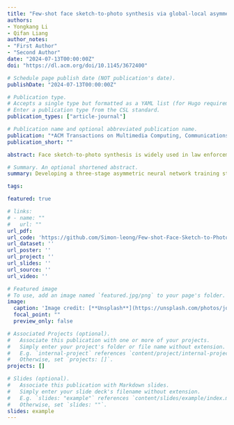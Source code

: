 ```yaml
---
title: "Few-shot face sketch-to-photo synthesis via global-local asymmetric image-to-image translation"
authors:
- Yongkang Li
- Qifan Liang
author_notes:
- "First Author"
- "Second Author"
date: "2024-07-13T00:00:00Z"
doi: "https://dl.acm.org/doi/10.1145/3672400"

# Schedule page publish date (NOT publication's date).
publishDate: "2024-07-13T00:00:00Z"

# Publication type.
# Accepts a single type but formatted as a YAML list (for Hugo requirements).
# Enter a publication type from the CSL standard.
publication_types: ["article-journal"]

# Publication name and optional abbreviated publication name.
publication: "*ACM Transactions on Multimedia Computing, Communications, and Applications*"
publication_short: ""

abstract: Face sketch-to-photo synthesis is widely used in law enforcement and digital entertainment, which can be achieved by image-to-image (I2I) translation. Traditional I2I translation algorithms usually regard the bidirectional translation of two image domains as two symmetric processes, so the two translation networks adopt the same structure. However, due to the scarcity of face sketches and the abundance of face photos, the sketch-to-photo and photo-to-sketch processes are asymmetric. Considering this issue, we propose a few-shot face sketch-to-photo synthesis model based on asymmetric I2I translation, where the sketch-to-photo process uses a feature-embedded generating network, while the photo-to-sketch process uses a style transfer network. On this basis, a three-stage asymmetric training strategy with style transfer as the trigger is proposed to optimize the proposed model by utilizing the advantage that the style transfer network only needs few-shot face sketches for training. Additionally, we discover that stylistic differences between the global and local sketch faces lead to inconsistencies between the global and local sketch-to-photo processes. Thus, a dual branch of the global face and local face is adopted in the sketch-to-photo synthesis model to learn the specific transformation processes for global structure and local details. Finally, the high-quality synthetic face photo can be generated through the global-local face fusion sub-network. Extensive experimental results demonstrate that the proposed Global-Local ASymmetric image-to-image translation algorithm (GLAS) compared to SOTA methods, at least improves FSIM by 0.0126, and reduces LPIPS (alex), LPIPS (squeeze), and LPIPS (vgg) by 0.0610, 0.0883, and 0.0719, respectively.

# Summary. An optional shortened abstract.
summary: Developing a three-stage asymmetric neural network training strategy for solving information scarcity in few shot contexts.

tags:

featured: true

# links:
# - name: ""
#   url: ""
url_pdf: 
url_code: 'https://github.com/Simon-leong/Few-shot-Face-Sketch-to-Photo-Synthesis-via-Global-Local-Asymmetric-Image-to-Image-Translation'
url_dataset: ''
url_poster: ''
url_project: ''
url_slides: ''
url_source: ''
url_video: ''

# Featured image
# To use, add an image named `featured.jpg/png` to your page's folder. 
image:
  caption: 'Image credit: [**Unsplash**](https://unsplash.com/photos/jdD8gXaTZsc)'
  focal_point: ""
  preview_only: false

# Associated Projects (optional).
#   Associate this publication with one or more of your projects.
#   Simply enter your project's folder or file name without extension.
#   E.g. `internal-project` references `content/project/internal-project/index.md`.
#   Otherwise, set `projects: []`.
projects: []

# Slides (optional).
#   Associate this publication with Markdown slides.
#   Simply enter your slide deck's filename without extension.
#   E.g. `slides: "example"` references `content/slides/example/index.md`.
#   Otherwise, set `slides: ""`.
slides: example
---
```


